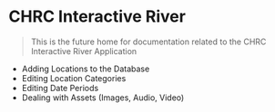 # CHRC Interactive River

> This is the future home for documentation related to the CHRC Interactive River Application

- Adding Locations to the Database
- Editing Location Categories
- Editing Date Periods
- Dealing with Assets (Images, Audio, Video)